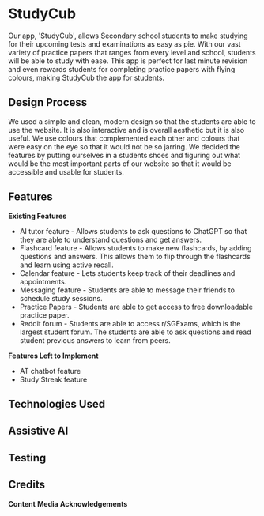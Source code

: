 # StudyCub
Our app, 'StudyCub', allows Secondary school students to make studying for their upcoming tests and examinations as easy as pie. With our vast variety of practice papers that ranges from every level and school, students will be able to study with ease. This app is perfect for last minute revision and even rewards students for completing practice papers with flying colours, making StudyCub the app for students.

## Design Process
We used a simple and clean, modern design so that the students are able to use the website. It is also interactive and is overall aesthetic but it is also useful. We use colours that complemented each other and colours that were easy on the eye so that it would not be so jarring. We decided the features by putting ourselves in a students shoes and figuring out what would be the most important parts of our website so that it would be accessible and usable for students. 

## Features
**Existing Features**
- AI tutor feature - Allows students to ask questions to ChatGPT so that they are able to understand questions and get answers.
- Flashcard feature - Allows students to make new flashcards, by adding questions and answers. This allows them to flip through the flashcards and learn using active recall.
- Calendar feature - Lets students keep track of their deadlines and appointments.
- Messaging feature - Students are able to message their friends to schedule study sessions.
- Practice Papers - Students are able to get access to free downloadable practice paper.
- Reddit forum - Students are able to access r/SGExams, which is the largest student forum. The students are able to ask questions and read student previous answers to learn from peers.
  
**Features Left to Implement**
- AT chatbot feature
- Study Streak feature
  
## Technologies Used

## Assistive AI

## Testing

## Credits
**Content**
**Media**
**Acknowledgements**
